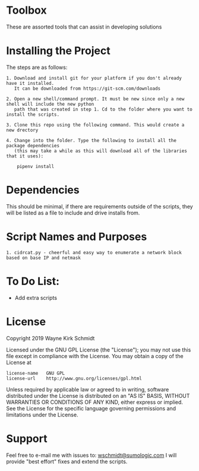 Toolbox
=======

These are assorted tools that can assist in developing solutions

Installing the Project
======================

The steps are as follows: 

    1. Download and install git for your platform if you don't already have it installed.
       It can be downloaded from https://git-scm.com/downloads
    
    2. Open a new shell/command prompt. It must be new since only a new shell will include the new python 
       path that was created in step 1. Cd to the folder where you want to install the scripts.
    
    3. Clone this repo using the following command. This would create a new drectory
    
    4. Change into the folder. Type the following to install all the package dependencies 
       (this may take a while as this will download all of the libraries that it uses):

        pipenv install
        
Dependencies
============

This should be minimal, if there are requirements outside of the scripts, they will be listed as a 
file to include and drive installs from.

Script Names and Purposes
=========================

    1. cidrcat.py - cheerful and easy way to enumerate a network block based on base IP and netmask
                   
To Do List:
===========

* Add extra scripts

License
=======

Copyright 2019 Wayne Kirk Schmidt

Licensed under the GNU GPL License (the "License");
you may not use this file except in compliance with the License.
You may obtain a copy of the License at

    license-name   GNU GPL
    license-url    http://www.gnu.org/licenses/gpl.html

Unless required by applicable law or agreed to in writing, software
distributed under the License is distributed on an "AS IS" BASIS,
WITHOUT WARRANTIES OR CONDITIONS OF ANY KIND, either express or implied.
See the License for the specific language governing permissions and
limitations under the License.

Support
=======

Feel free to e-mail me with issues to: wschmidt@sumologic.com
I will provide "best effort" fixes and extend the scripts.
